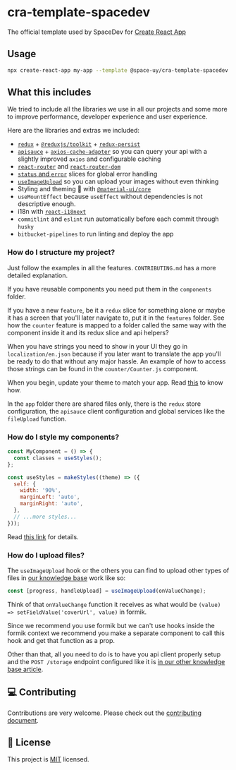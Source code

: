 # cra-template-spacedev

The official template used by SpaceDev for [Create React App](https://github.com/facebook/create-react-app)

## Usage

```sh
npx create-react-app my-app --template @space-uy/cra-template-spacedev
```

## What this includes

We tried to include all the libraries we use in all our projects and some more to improve performance, developer experience and user experience.

Here are the libraries and extras we included:

* [`redux`](https://redux.js.org/) + [`@reduxjs/toolkit`](https://redux-toolkit.js.org/usage/usage-guide) + [`redux-persist`](https://www.npmjs.com/package/redux-persist)
* [`apisauce`](https://www.npmjs.com/package/apisauce) + [`axios-cache-adapter`](https://www.npmjs.com/package/axios-cache-adapter) so you can query your api with a slightly improved `axios` and configurable caching
* [`react-router`](https://github.com/ReactTraining/react-router) and [`react-router-dom`](https://www.npmjs.com/package/react-router-dom)
* [`status` and `error`](https://kb.spacedev.uy/books/redux/page/global-error-and-status-management-in-redux) slices for global error handling
* [`useImageUpload`](https://kb.spacedev.uy/books/file-upload-s3/page/web) so you can upload your images without even thinking
* Styling and theming 💅 with [`@material-ui/core`](https://material-ui.com/)
* `useMountEffect` because `useEffect` without dependencies is not descriptive enough.
* i18n with [`react-i18next`](https://medium.com/@tariqul.islam.rony/internationalization-localization-with-react-js-65d6f6badd56)
* `commitlint` and `eslint` run automatically before each commit through `husky`
* `bitbucket-pipelines` to run linting and deploy the app

### How do I structure my project?

Just follow the examples in all the features. `CONTRIBUTING.md` has a more detailed explanation.

If you have reusable components you need put them in the `components` folder.

If you have a new `feature`, be it a `redux` slice for something alone or maybe it has a screen that you'll later navigate to, put it in the `features` folder. See how the `counter` feature is mapped to a folder called the same way with the component inside it and its redux slice and api helpers?

When you have strings you need to show in your UI they go in `localization/en.json` because if you later want to translate the app you'll be ready to do that without any major hassle. An example of how to access those strings can be found in the `counter/Counter.js` component.

When you begin, update your theme to match your app. Read [this](https://material-ui.com/customization/theming/) to know how.

In the `app` folder there are shared files only, there is the `redux` store configuration, the `apisauce` client configuration and global services like the `fileUpload` function.

### How do I style my components?

```js
const MyComponent = () => {
  const classes = useStyles();
};

const useStyles = makeStyles((theme) => ({
  self: {
    width: '90%',
    marginLeft: 'auto',
    marginRight: 'auto',
  },
  // ...more styles...
}));
```

Read [this link](https://material-ui.com/styles/basics/) for details.

### How do I upload files?

The `useImageUpload` hook or the others you can find to upload other types of files in [our knowledge base](https://kb.spacedev.uy/books/file-upload-s3/page/web) work like so:

```js
const [progress, handleUpload] = useImageUpload(onValueChange);
```

Think of that `onValueChange` function it receives as what would be `(value) => setFieldValue('coverUrl', value)` in formik.

Since we recommend you use formik but we can't use hooks inside the formik context we recommend you make a separate component to call this hook and get that function as a prop.

Other than that, all you need to do is to have you api client properly setup and the `POST /storage` endpoint configured like it is [in our other knowledge base article](https://kb.spacedev.uy/books/file-upload-s3/page/nestjs-generic-storage-module).

## :computer: Contributing

Contributions are very welcome. Please check out the [contributing document](CONTRIBUTING.md).

## :bookmark: License

This project is [MIT](LICENSE) licensed.
